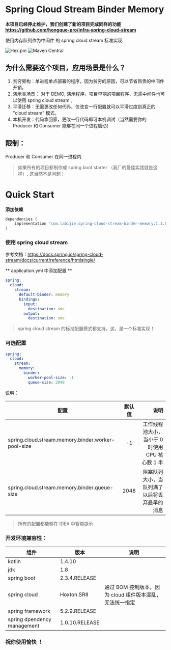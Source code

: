 # Spring Cloud Stream Binder Memory

**本项目已经停止维护，我们创建了新的项目完成同样的功能 https://github.com/hongque-pro/infra-spring-cloud-stream**

使用内存队列作为中间件 的 spring cloud stream 标准实现.

![Hex.pm](https://img.shields.io/hexpm/l/plug.svg)
![Maven Central](https://img.shields.io/maven-central/v/com.labijie/spring-cloud-stream-binder-memory.svg?color=orange)


## 为什么需要这个项目，应用场景是什么？

1. 贫穷架构：单进程单点部署的程序，因为贫穷的原因，可以节省昂贵的中间件开销。
2. 演示类场景： 对于 DEMO, 演示程序，项目早期的项目程序，无需中间件也可以使用 spring cloud stream 。
3. 平滑迁移：无需更改任何代码，仅改变一行配置就可以平滑过度到真正的 "cloud stream" 模式。
4. 本机开发：代码拿回家，更改一行代码即可本机调试（当然需要你的 Producer 和 Consumer 能够在同一个进程启动）

## 限制：

Producer 和 Consumer 在同一进程内

> 如果所有的项目都制作成 spring boot starter （我厂的最佳实践就是这样）, 这当然不是问题！

# Quick Start

**添加依赖**

```groovy
dependencies {
    implementation "com.labijie:spring-cloud-stream-binder-memory:1.1.0"
}
```


### 使用 spring cloud stream

参考文档：https://docs.spring.io/spring-cloud-stream/docs/current/reference/htmlsingle/

** application.yml 中添加配置 **

```yaml
spring:
  cloud:
    stream:
      default-binder: memory
      bindings:
        input:
          destination: sms
        output:
          destination: sms
```

> spring cloud stream 的标准配置模式都支持，这，是一个标准实现！
       

### 可选配置

```yaml
spring:
  cloud:
    stream:
      memory:
        binder:
          worker-pool-size: -1
          queue-size: 2048
```

说明：

|配置         | 默认值           | 说明  |
| ------------- |:-------------:| -----:|
|spring.cloud.stream.memory.binder.worker-pool-size| -1 | 工作线程池大小，当小于 0 时使用 CPU 核心数 1 半 | 
|spring.cloud.stream.memory.binder.queue-size| 2048 | 阻塞队列大小，当队列满了以后将丢弃最早的消息 | 

> 所有的配置都能够在 IDEA 中智能提示

### 开发环境兼容性：
 
 |组件|版本|说明|
 |--------|--------|--------|
 |   kotlin    |      1.4.10    |           |
 |   jdk    |      1.8   |           |
 |   spring boot    |      2.3.4.RELEASE    |           |
 |  spring cloud    |      Hoxton.SR8    |   通过 BOM 控制版本，因为 cloud 组件版本混乱，无法统一指定  |
 |   spring framework    |      5.2.9.RELEASE   |           |
 |   spring dpendency management    |      1.0.10.RELEASE    |         

### 祝你使用愉快 ！
